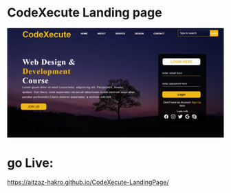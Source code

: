# CodeXecute Landing page
<img src="web picture.png" alt="Web-View">

# go Live:

 https://aitzaz-hakro.github.io/CodeXecute-LandingPage/


